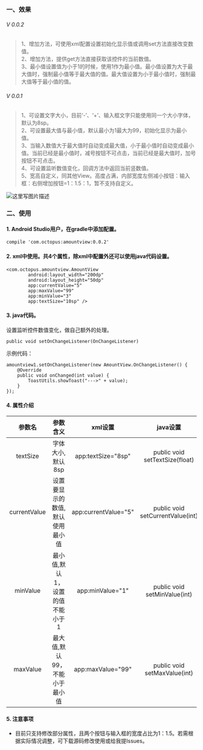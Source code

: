 ### 一、效果
###### V 0.0.2
> 1、增加方法，可使用xml配置设置初始化显示值或调用set方法直接改变数值。<br>
> 2、增加方法，提供get方法直接获取该控件的当前数值。<br>
> 3、最小值设置值为小于1的时候，使用1作为最小值。最小值设置为大于最大值时，强制最小值等于最大值的值。最大值设置为小于最小值时，强制最大值等于最小值的值。
###### V 0.0.1
> 1、可设置文字大小，目前‘-’、‘+’、输入框文字只能使用同一个大小字体，默认为8sp。<br>
> 2、可设置最大值与最小值，默认最小为1最大为99，初始化显示为最小值。<br>
> 3、当输入数值大于最大值时自动变成最大值，小于最小值时自动变成最小值。当前已经是最小值时，减号按钮不可点击，当前已经是最大值时，加号按钮不可点击。<br>
> 4、可设置监听数值变化，回调方法中返回当前竖数值。<br>
> 5、宽高自定义，同其他View。高度占满，内部宽度左侧减小按钮：输入框：右侧增加按钮=1：1.5：1，暂不支持自定义。

![这里写图片描述](http://img.blog.csdn.net/20170427163818132?watermark/2/text/aHR0cDovL2Jsb2cuY3Nkbi5uZXQveGlhb3l1Xzkz/font/5a6L5L2T/fontsize/400/fill/I0JBQkFCMA==/dissolve/70/gravity/SouthEast)
### 二、使用

#### 1. Android Studio用户，在gradle中添加配置。

```
compile 'com.octopus:amountview:0.0.2'
```

#### 2. xml中使用。共4个属性，除xml中配置外还可以使用java代码设置。
```
<com.octopus.amountview.AmountView
        android:layout_width="200dp"
        android:layout_height="50dp"
        app:currentValue="5"
        app:maxValue="99"
        app:minValue="3"
        app:textSize="10sp" />
```
#### 3. java代码。
设置监听控件数值变化，做自己额外的处理。
```
public void setOnChangeListener(OnChangeListener)
```
示例代码：

```
amountview1.setOnChangeListener(new AmountView.OnChangeListener() {
    @Override
    public void onChanged(int value) {
        ToastUtils.showToast("--->" + value);
    }
});
```

#### 4. 属性介绍
|参数名|参数含义| xml设置|java设置|
|:-------------:|:-------------:|:-------------:|:-------------:|
| textSize | 字体大小,默认8sp | app:textSize="8sp" | public void setTextSize(float) |
| currentValue| 设置要显示的数值,默认使用最小值 | app:currentValue="5" | public void setCurrentValue(int) |
| minValue| 最小值,默认1，设置的值不能小于1 | app:minValue="1" | public void setMinValue(int) |
| maxValue| 最大值,默认99，不能小于最小值| app:maxValue="99" | public void setMaxValue(int) |

#### 5. 注意事项
- 目前只支持修改部分属性，且两个按钮与输入框的宽度占比为1：1.5。若需根据实际情况调整，可下载源码修改使用或给我提Issues。

